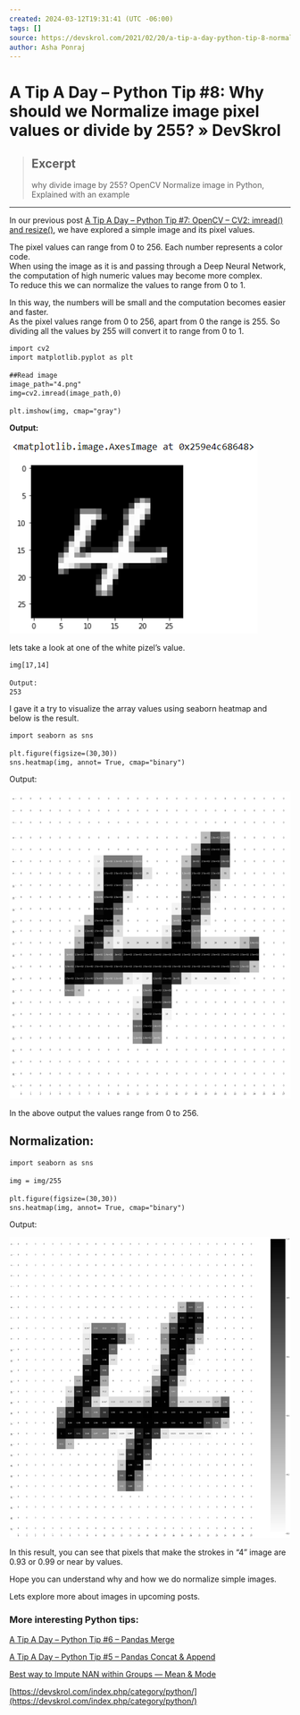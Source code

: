 ```yaml
---
created: 2024-03-12T19:31:41 (UTC -06:00)
tags: []
source: https://devskrol.com/2021/02/20/a-tip-a-day-python-tip-8-normalize-image-pixel-values-or-divide-by-255/
author: Asha Ponraj
---
```


# A Tip A Day – Python Tip #8: Why should we Normalize image pixel values or divide by 255? » DevSkrol

> ## Excerpt
> why divide image by 255? OpenCV Normalize image in Python, Explained with an example

---
In our previous post [A Tip A Day – Python Tip #7: OpenCV – CV2: imread() and resize()](https://devskrol.com/index.php/2021/02/11/atipaday-pythontip7/), we have explored a simple image and its pixel values.

The pixel values can range from 0 to 256. Each number represents a color code.  
When using the image as it is and passing through a Deep Neural Network, the computation of high numeric values may become more complex.  
To reduce this we can normalize the values to range from 0 to 1.

In this way, the numbers will be small and the computation becomes easier and faster.  
As the pixel values range from 0 to 256, apart from 0 the range is 255. So dividing all the values by 255 will convert it to range from 0 to 1.

```
import cv2 
import matplotlib.pyplot as plt

##Read image
image_path="4.png"
img=cv2.imread(image_path,0)

plt.imshow(img, cmap="gray")
```

**Output:**

![](A%20Tip%20A%20Day%20%E2%80%93%20Python%20Tip%208%20Why%20should%20we%20Normalize%20image%20pixel%20values%20or%20divide%20by%20255%20%C2%BB%20DevSkrol/image.png)

lets take a look at one of the white pizel’s value.

```
img[17,14]

Output:
253
```

I gave it a try to visualize the array values using seaborn heatmap and below is the result.

```
import seaborn as sns

plt.figure(figsize=(30,30))
sns.heatmap(img, annot= True, cmap="binary")
```

Output:

![](A%20Tip%20A%20Day%20%E2%80%93%20Python%20Tip%208%20Why%20should%20we%20Normalize%20image%20pixel%20values%20or%20divide%20by%20255%20%C2%BB%20DevSkrol/image-1-941x1024.png)

In the above output the values range from 0 to 256.

## Normalization:

```
import seaborn as sns

img = img/255

plt.figure(figsize=(30,30))
sns.heatmap(img, annot= True, cmap="binary")
```

Output:

![](A%20Tip%20A%20Day%20%E2%80%93%20Python%20Tip%208%20Why%20should%20we%20Normalize%20image%20pixel%20values%20or%20divide%20by%20255%20%C2%BB%20DevSkrol/image-3-958x1024.png)

In this result, you can see that pixels that make the strokes in “4” image are 0.93 or 0.99 or near by values.

Hope you can understand why and how we do normalize simple images.

Lets explore more about images in upcoming posts.

### More interesting Python tips:

[A Tip A Day – Python Tip #6 – Pandas Merge](https://devskrol.com/index.php/2020/10/25/a-tip-a-day-python-tip-6-pandas-merge/)

[A Tip A Day – Python Tip #5 – Pandas Concat & Append](https://devskrol.com/index.php/2020/10/20/a-tip-a-day-python-tip-5-pandas-concat-append/)

[Best way to Impute NAN within Groups — Mean & Mode](https://devskrol.com/index.php/2020/08/09/best-way-to-impute-nan-within-groups-mean-mode/)

[https://devskrol.com/index.php/category/python/](https://devskrol.com/index.php/category/python/)
